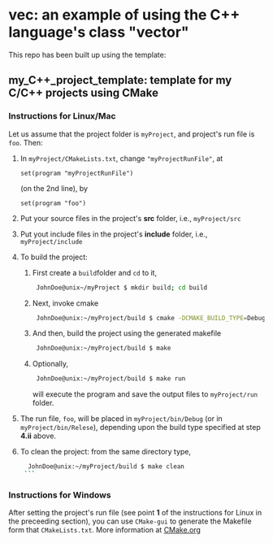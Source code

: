 # vec: an example of using the C++ language's class "vector"

This repo has been built up using the template:

## my_C++_project_template: template for my C/C++ projects using CMake

### Instructions for Linux/Mac

Let us assume that the project folder is `myProject`, and project's run file is `foo`. Then:

1. In `myProject/CMakeLists.txt`, change `"myProjectRunFile"`, at

    `set(program "myProjectRunFile")`

   (on the 2nd line), by
  
    `set(program "foo")`

2. Put your source files in the project's **src** folder, i.e., `myProject/src`

3. Put yout include files in the project's **include** folder, i.e., `myProject/include`

4. To build the project:
    1. First create a `build`folder and `cd` to  it,

       ```zsh
        JohnDoe@unix~/myProject $ mkdir build; cd build
       ```

    2. Next, invoke cmake

       ```zsh
        JohnDoe@unix:~/myProject/build $ cmake -DCMAKE_BUILD_TYPE=Debug<or Release> .. 
       ```

    3. And then, build the project using the generated makefile

       ```zsh
        JohnDoe@unix:~/myProject/build $ make 
       ```

    4. Optionally,

       ```zsh
        JohnDoe@unix:~/myProject/build $ make run
       ```

       will execute the program and save the output files to `myProject/run` folder.

5. The run file, `foo`, will be placed in `myProject/bin/Debug` (or in
   `myProject/bin/Relese`), depending upon the build type specified at step **4.ii**
   above.

6. To clean the project: from the same directory type,

      ```zsh
        JohnDoe@unix:~/myProject/build $ make clean
       ```

### Instructions for Windows

After setting the project's run file (see point **1** of the instructions for
Linux in the preceeding section), you can use `CMake-gui` to generate the
Makefile form that `CMakeLists.txt`. More information at
[CMake.org](https://cmake.org)
